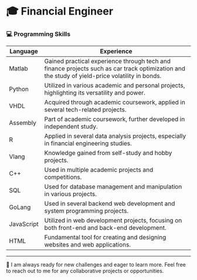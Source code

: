# 🎓 Financial Engineer

### 💻 Programming Skills

| Language   | Experience |
|------------|------------|
| Matlab     | Gained practical experience through tech and finance projects such as car track optimization and the study of yield-price volatility in bonds. |
| Python     | Utilized in various academic and personal projects, highlighting its versatility and power. |
| VHDL       | Acquired through academic coursework, applied in several tech-related projects. |
| Assembly   | Part of academic coursework, further developed in independent study. |
| R          | Applied in several data analysis projects, especially in financial engineering studies. |
| Vlang      | Knowledge gained from self-study and hobby projects. |
| C++        | Used in multiple academic projects and competitions. |
| SQL        | Used for database management and manipulation in various projects. |
| GoLang     | Used in several backend web development and system programming projects. |
| JavaScript | Utilized in web development projects, focusing on both front-end and back-end development. |
| HTML       | Fundamental tool for creating and designing websites and web applications. |

---

🤝 I am always ready for new challenges and eager to learn more. Feel free to reach out to me for any collaborative projects or opportunities.
